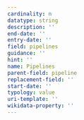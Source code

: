 ```yaml
---
cardinality: n
datatype: string
description: ''
end-date: ''
entry-date: ''
field: pipelines
guidance: ''
hint: ''
name: Pipelines
parent-field: pipeline
replacement-field: ''
start-date: ''
typology: value
uri-template: ''
wikidata-property: ''
---
```


